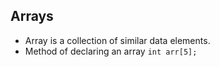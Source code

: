 ## Arrays

- Array is a collection of similar data elements.
- Method of declaring an array
  `
    int arr[5];
  `